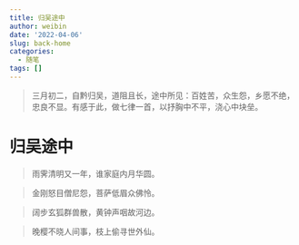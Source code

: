 ```yaml
---
title: 归吴途中
author: weibin
date: '2022-04-06'
slug: back-home
categories:
  - 随笔
tags: []
---
```


>三月初二，自黔归吴，道阻且长，途中所见：百姓苦，众生怨，乡愿不绝，忠良不显。有感于此，做七律一首，以抒胸中不平，浇心中块垒。



# 归吴途中


>雨霁清明又一年，谁家庭内月华圆。

>金刚怒目僧尼怨，菩萨低眉众佛怜。

>阔步玄狐群兽散，黄钟声咽故河边。

>晚樱不晓人间事，枝上偷寻世外仙。